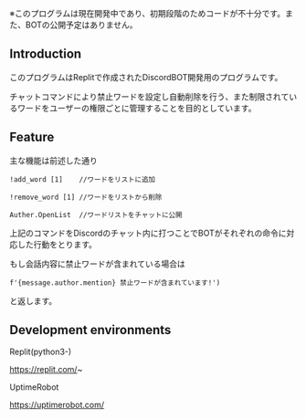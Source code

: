 ※このプログラムは現在開発中であり、初期段階のためコードが不十分です。また、BOTの公開予定はありません。


## **Introduction**

このプログラムはReplitで作成されたDiscordBOT開発用のプログラムです。

チャットコマンドにより禁止ワードを設定し自動削除を行う、また制限されているワードをユーザーの権限ごとに管理することを目的としています。


## **Feature**

主な機能は前述した通り


`!add_word [1]    //ワードをリストに追加`

`!remove_word [1] //ワードをリストから削除`
 
`Auther.OpenList  //ワードリストをチャットに公開`


上記のコマンドをDiscordのチャット内に打つことでBOTがそれぞれの命令に対応した行動をとります。

もし会話内容に禁止ワードが含まれている場合は


`f'{message.author.mention} 禁止ワードが含まれています!')`

と返します。



## **Development environments**

Replit(python3-)


https://replit.com/~


UptimeRobot


https://uptimerobot.com/
